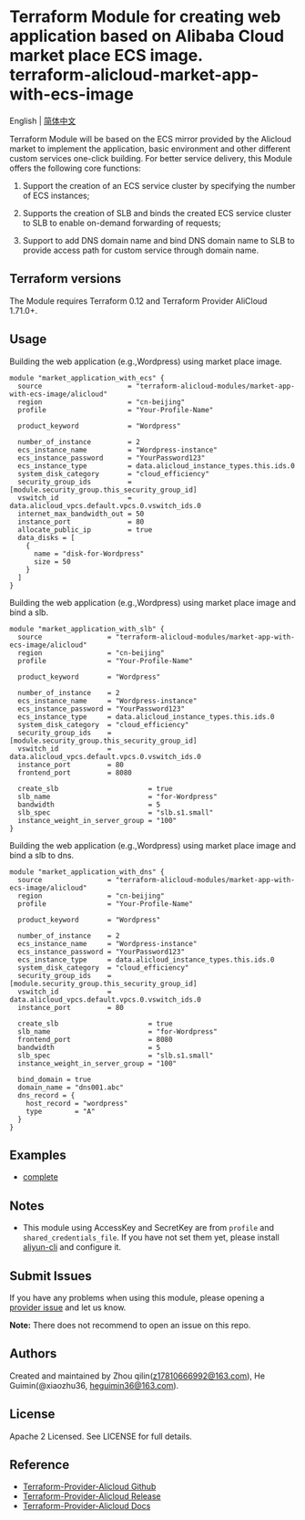 Terraform Module for creating web application based on Alibaba Cloud market place ECS image.  
terraform-alicloud-market-app-with-ecs-image
=============================================

English | [简体中文](https://github.com/terraform-alicloud-modules/terraform-alicloud-market-app-with-ecs-image/blob/master/README-CN.md)

Terraform Module will be based on the ECS mirror provided by the Alicloud market to implement the application, basic environment and other different custom services one-click building. For better service delivery, this Module offers the following core functions:

1. Support the creation of an ECS service cluster by specifying the number of ECS instances;

2. Supports the creation of SLB and binds the created ECS service cluster to SLB to enable on-demand forwarding of requests;

3. Support to add DNS domain name and bind DNS domain name to SLB to provide access path for custom service through domain name.

## Terraform versions

The Module requires Terraform 0.12 and Terraform Provider AliCloud 1.71.0+.

## Usage

Building the web application (e.g.,Wordpress) using market place image.

```hcl
module "market_application_with_ecs" {
  source                     = "terraform-alicloud-modules/market-app-with-ecs-image/alicloud"
  region                     = "cn-beijing"
  profile                    = "Your-Profile-Name"

  product_keyword            = "Wordpress"

  number_of_instance         = 2
  ecs_instance_name          = "Wordpress-instance"
  ecs_instance_password      = "YourPassword123"
  ecs_instance_type          = data.alicloud_instance_types.this.ids.0
  system_disk_category       = "cloud_efficiency"
  security_group_ids         = [module.security_group.this_security_group_id]
  vswitch_id                 = data.alicloud_vpcs.default.vpcs.0.vswitch_ids.0
  internet_max_bandwidth_out = 50
  instance_port              = 80
  allocate_public_ip         = true
  data_disks = [
    {
      name = "disk-for-Wordpress"
      size = 50
    }
  ]
}
```

Building the web application (e.g.,Wordpress) using market place image and bind a slb.

```hcl
module "market_application_with_slb" {
  source                = "terraform-alicloud-modules/market-app-with-ecs-image/alicloud"
  region                = "cn-beijing"
  profile               = "Your-Profile-Name"

  product_keyword       = "Wordpress"

  number_of_instance    = 2
  ecs_instance_name     = "Wordpress-instance"
  ecs_instance_password = "YourPassword123"
  ecs_instance_type     = data.alicloud_instance_types.this.ids.0
  system_disk_category  = "cloud_efficiency"
  security_group_ids    = [module.security_group.this_security_group_id]
  vswitch_id            = data.alicloud_vpcs.default.vpcs.0.vswitch_ids.0
  instance_port         = 80
  frontend_port         = 8080

  create_slb                      = true
  slb_name                        = "for-Wordpress"
  bandwidth                       = 5
  slb_spec                        = "slb.s1.small"
  instance_weight_in_server_group = "100"
}
```

Building the web application (e.g.,Wordpress) using market place image and bind a slb to dns.

```hcl
module "market_application_with_dns" {
  source                = "terraform-alicloud-modules/market-app-with-ecs-image/alicloud"
  region                = "cn-beijing"
  profile               = "Your-Profile-Name"

  product_keyword       = "Wordpress"

  number_of_instance    = 2
  ecs_instance_name     = "Wordpress-instance"
  ecs_instance_password = "YourPassword123"
  ecs_instance_type     = data.alicloud_instance_types.this.ids.0
  system_disk_category  = "cloud_efficiency"
  security_group_ids    = [module.security_group.this_security_group_id]
  vswitch_id            = data.alicloud_vpcs.default.vpcs.0.vswitch_ids.0
  instance_port         = 80

  create_slb                      = true
  slb_name                        = "for-Wordpress"
  frontend_port                   = 8080
  bandwidth                       = 5
  slb_spec                        = "slb.s1.small"
  instance_weight_in_server_group = "100"

  bind_domain = true
  domain_name = "dns001.abc"
  dns_record = {
    host_record = "wordpress"
    type        = "A"
  }
}
```
## Examples

* [complete](https://github.com/terraform-alicloud-modules/terraform-alicloud-market-app-with-ecs-image/tree/master/examples/complete)

## Notes
* This module using AccessKey and SecretKey are from `profile` and `shared_credentials_file`.
If you have not set them yet, please install [aliyun-cli](https://github.com/aliyun/aliyun-cli#installation) and configure it.

Submit Issues
-------------
If you have any problems when using this module, please opening a [provider issue](https://github.com/terraform-providers/terraform-provider-alicloud/issues/new) and let us know.

**Note:** There does not recommend to open an issue on this repo.

Authors
-------
Created and maintained by Zhou qilin(z17810666992@163.com), He Guimin(@xiaozhu36, heguimin36@163.com).

License
----
Apache 2 Licensed. See LICENSE for full details.

Reference
---------
* [Terraform-Provider-Alicloud Github](https://github.com/terraform-providers/terraform-provider-alicloud)
* [Terraform-Provider-Alicloud Release](https://releases.hashicorp.com/terraform-provider-alicloud/)
* [Terraform-Provider-Alicloud Docs](https://www.terraform.io/docs/providers/alicloud/index.html)
